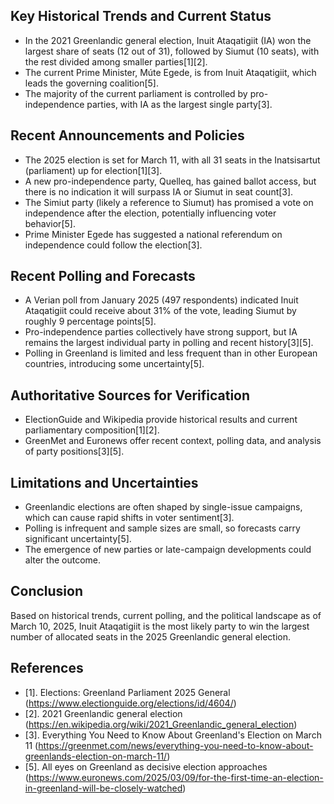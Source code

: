 ## Key Historical Trends and Current Status

- In the 2021 Greenlandic general election, Inuit Ataqatigiit (IA) won the largest share of seats (12 out of 31), followed by Siumut (10 seats), with the rest divided among smaller parties[1][2].
- The current Prime Minister, Múte Egede, is from Inuit Ataqatigiit, which leads the governing coalition[5].
- The majority of the current parliament is controlled by pro-independence parties, with IA as the largest single party[3].

## Recent Announcements and Policies

- The 2025 election is set for March 11, with all 31 seats in the Inatsisartut (parliament) up for election[1][3].
- A new pro-independence party, Quelleq, has gained ballot access, but there is no indication it will surpass IA or Siumut in seat count[3].
- The Simiut party (likely a reference to Siumut) has promised a vote on independence after the election, potentially influencing voter behavior[5].
- Prime Minister Egede has suggested a national referendum on independence could follow the election[3].

## Recent Polling and Forecasts

- A Verian poll from January 2025 (497 respondents) indicated Inuit Ataqatigiit could receive about 31% of the vote, leading Siumut by roughly 9 percentage points[5].
- Pro-independence parties collectively have strong support, but IA remains the largest individual party in polling and recent history[3][5].
- Polling in Greenland is limited and less frequent than in other European countries, introducing some uncertainty[5].

## Authoritative Sources for Verification

- ElectionGuide and Wikipedia provide historical results and current parliamentary composition[1][2].
- GreenMet and Euronews offer recent context, polling data, and analysis of party positions[3][5].

## Limitations and Uncertainties

- Greenlandic elections are often shaped by single-issue campaigns, which can cause rapid shifts in voter sentiment[3].
- Polling is infrequent and sample sizes are small, so forecasts carry significant uncertainty[5].
- The emergence of new parties or late-campaign developments could alter the outcome.

## Conclusion

Based on historical trends, current polling, and the political landscape as of March 10, 2025, Inuit Ataqatigiit is the most likely party to win the largest number of allocated seats in the 2025 Greenlandic general election.

## References

- [1]. Elections: Greenland Parliament 2025 General (https://www.electionguide.org/elections/id/4604/)
- [2]. 2021 Greenlandic general election (https://en.wikipedia.org/wiki/2021_Greenlandic_general_election)
- [3]. Everything You Need to Know About Greenland's Election on March 11 (https://greenmet.com/news/everything-you-need-to-know-about-greenlands-election-on-march-11/)
- [5]. All eyes on Greenland as decisive election approaches (https://www.euronews.com/2025/03/09/for-the-first-time-an-election-in-greenland-will-be-closely-watched)